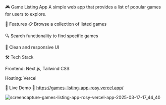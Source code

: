 🎮 Game Listing App
A simple web app that provides a list of popular games for users to explore.

🚀 Features
📋 Browse a collection of listed games

🔍 Search functionality to find specific games 

🎨 Clean and responsive UI

🛠 Tech Stack

Frontend: Next.js, Tailwind CSS

Hosting: Vercel

🌟 Live Demo
🔗 https://games-listing-app-rosy.vercel.app/

![screencapture-games-listing-app-rosy-vercel-app-2025-03-17-17_44_40](https://github.com/user-attachments/assets/6dbc7dfd-21d1-45bf-a2fe-65f2a3490d80)
